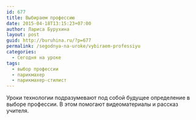 ```yaml
---
id: 677
title: Выбираем профессию
date: 2015-04-18T13:15:23+07:00
author: Лариса Бурухина
layout: post
guid: http://buruhina.ru/?p=677
permalink: /segodnya-na-uroke/vybiraem-professiyu
categories:
  - Сегодня на уроке
tags:
  - выбор профессии
  - парикмахер
  - парикмахер-стилист
---
```

Уроки технологии подразумевают под собой будущее определение в выборе профессии. В этом помогают видеоматериалы и рассказ учителя.